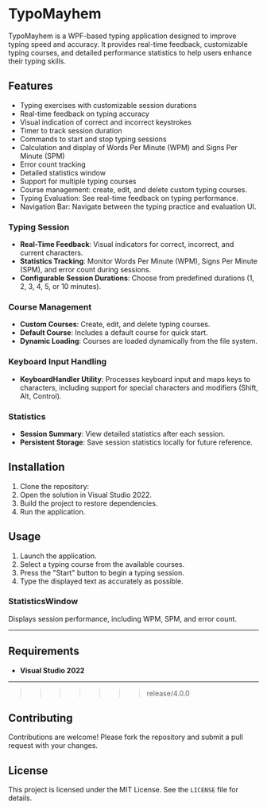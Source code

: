 # TypoMayhem

TypoMayhem is a WPF-based typing application designed to improve typing speed and accuracy. It provides real-time feedback, customizable typing courses, and detailed performance statistics to help users enhance their typing skills.

## Features

- Typing exercises with customizable session durations
- Real-time feedback on typing accuracy
- Visual indication of correct and incorrect keystrokes
- Timer to track session duration
- Commands to start and stop typing sessions
- Calculation and display of Words Per Minute (WPM) and Signs Per Minute (SPM)
- Error count tracking
- Detailed statistics window
- Support for multiple typing courses
- Course management: create, edit, and delete custom typing courses.
- Typing Evaluation: See real-time feedback on typing performance.
- Navigation Bar: Navigate between the typing practice and evaluation UI.

### Typing Session
- **Real-Time Feedback**: Visual indicators for correct, incorrect, and current characters.
- **Statistics Tracking**: Monitor Words Per Minute (WPM), Signs Per Minute (SPM), and error count during sessions.
- **Configurable Session Durations**: Choose from predefined durations (1, 2, 3, 4, 5, or 10 minutes).

### Course Management
- **Custom Courses**: Create, edit, and delete typing courses.
- **Default Course**: Includes a default course for quick start.
- **Dynamic Loading**: Courses are loaded dynamically from the file system.

### Keyboard Input Handling
- **KeyboardHandler Utility**: Processes keyboard input and maps keys to characters, including support for special characters and modifiers (Shift, Alt, Control).

### Statistics
- **Session Summary**: View detailed statistics after each session.
- **Persistent Storage**: Save session statistics locally for future reference.






## Installation

1. Clone the repository:
2. Open the solution in Visual Studio 2022.
3. Build the project to restore dependencies.
4. Run the application.

## Usage

1. Launch the application.
2. Select a typing course from the available courses.
3. Press the "Start" button to begin a typing session.
4. Type the displayed text as accurately as possible.
### StatisticsWindow
Displays session performance, including WPM, SPM, and error count.

---

## Requirements
- **Visual Studio 2022**

---
>>>>>>> release/4.0.0

## Contributing

Contributions are welcome! Please fork the repository and submit a pull request with your changes.


## License

This project is licensed under the MIT License. See the `LICENSE` file for details.
